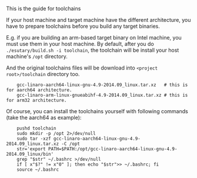 This is the guide for toolchains

If your host machine and target machine have the different architecture, you have to prepare toolchains before you build any target binaries.

E.g. if you are building an arm-based target binary on Intel machine, you must use them in your host machine.
By default, after you do `./esutary/build.sh -i toolchain`, the toolchain will be install your host machine's `/opt` directory.

And the original toolchains files will be download into `<project root>/toolchain` directory too.
```shell
    gcc-linaro-aarch64-linux-gnu-4.9-2014.09_linux.tar.xz   # this is for aarch64 architecture.
    gcc-linaro-arm-linux-gnueabihf-4.9-2014.09_linux.tar.xz # this is for arm32 architecture.
```

Of course, you can install the toolchains yourself with following commands (take the aarch64 as example):
```shell
    pushd toolchain
    sudo mkdir -p /opt 2>/dev/null
    sudo tar -xzf gcc-linaro-aarch64-linux-gnu-4.9-2014.09_linux.tar.xz -C /opt
    str='export PATH=$PATH:/opt/gcc-linaro-aarch64-linux-gnu-4.9-2014.09_linux/bin' 
    grep "$str" ~/.bashrc >/dev/null
    if [ x"$?" != x"0" ]; then echo "$str">> ~/.bashrc; fi
    source ~/.bashrc
  ```

